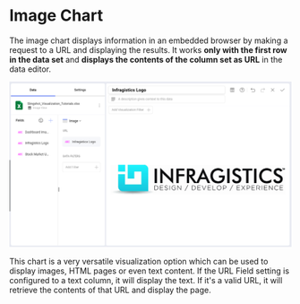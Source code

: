 # Image Chart

The image chart displays information in an embedded browser by making a request to a URL and displaying the results. It works **only with the first row in the data set** and **displays the contents of the column set as URL** in the data editor.

![Image Chart in the Visualization editor](images/image-chart.png)

This chart is a very versatile visualization option which can be used to
display images, HTML pages or even text content. If the URL Field
setting is configured to a text column, it will display the text. If
it's a valid URL, it will retrieve the contents of that URL and
display the page.
